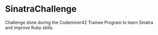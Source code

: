 # SinatraChallenge

Challenge done during the Codeminer42 Trainee Program to learn Sinatra and improve Ruby skills.
